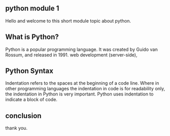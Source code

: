 ## python module 1 

Hello and welcome to this short module topic about python.

## What is Python?

Python is a popular programming language. It was created by Guido van Rossum, and released in 1991. web development (server-side),

## Python Syntax

Indentation refers to the spaces at the beginning of a code line.
Where in other programming languages the indentation in code is for readability only, the indentation in Python is very important.
Python uses indentation to indicate a block of code.

## conclusion
thank you.